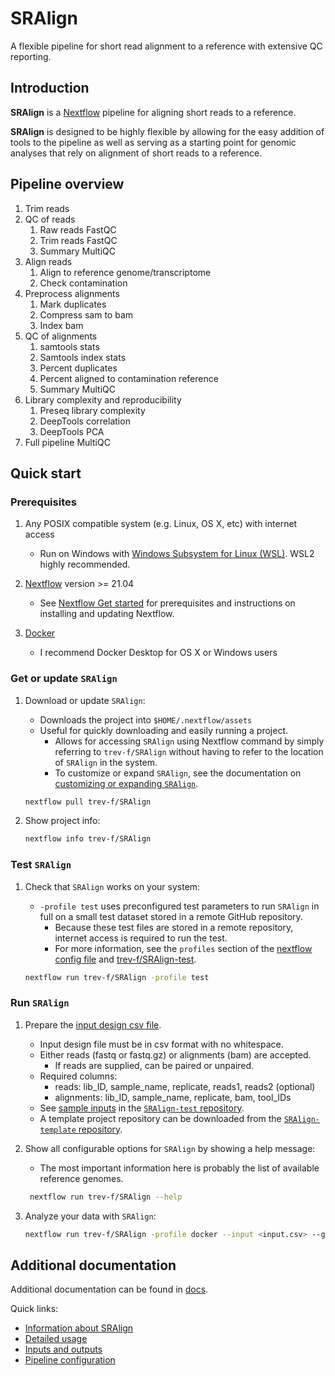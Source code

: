 # SRAlign

A flexible pipeline for short read alignment to a reference with extensive QC reporting.

## Introduction

**SRAlign** is a [Nextflow](https://www.nextflow.io/) pipeline for aligning short reads to a reference.

**SRAlign** is designed to be highly flexible by allowing for the easy addition of tools to the pipeline as well as serving as a starting point for genomic analyses that rely on alignment of short reads to a reference.

## Pipeline overview

1. Trim reads
2. QC of reads
   1. Raw reads FastQC
   2. Trim reads FastQC
   3. Summary MultiQC
3. Align reads
    1. Align to reference genome/transcriptome
    2. Check contamination
4. Preprocess alignments
   1. Mark duplicates
   2. Compress sam to bam
   3. Index bam
5. QC of alignments
   1. samtools stats
   2. Samtools index stats
   3. Percent duplicates
   4. Percent aligned to contamination reference
   5. Summary MultiQC
6. Library complexity and reproducibility
   1. Preseq library complexity
   2. DeepTools correlation
   3. DeepTools PCA
7. Full pipeline MultiQC

## Quick start

### Prerequisites

1. Any POSIX compatible system (e.g. Linux, OS X, etc) with internet access

   - Run on Windows with [Windows Subsystem for Linux (WSL)](https://docs.microsoft.com/en-us/windows/wsl/). WSL2 highly recommended.

2. [Nextflow](https://www.nextflow.io/) version >= 21.04

   - See [Nextflow Get started](https://www.nextflow.io/docs/latest/getstarted.html#) for prerequisites and instructions on installing and updating Nextflow.

3. [Docker](https://docs.docker.com/)

    - I recommend Docker Desktop for OS X or Windows users

### Get or update `SRAlign`

1. Download or update `SRAlign`:

    - Downloads the project into `$HOME/.nextflow/assets`
    - Useful for quickly downloading and easily running a project.
      - Allows for accessing `SRAlign` using Nextflow command by simply referring to `trev-f/SRAlign` without having to refer to the location of `SRAlign` in the system.
      - To customize or expand `SRAlign`, see the documentation on [customizing or expanding `SRAlign`](docs/customize_expand.md).

    ```bash
    nextflow pull trev-f/SRAlign
    ```

2. Show project info:

    ```bash
    nextflow info trev-f/SRAlign
    ```

### Test `SRAlign`

1. Check that `SRAlign` works on your system:

    - `-profile test` uses preconfigured test parameters to run `SRAlign` in full on a small test dataset stored in a remote GitHub repository.
      - Because these test files are stored in a remote repository, internet access is required to run the test.
      - For more information, see the `profiles` section of the [nextflow config file](nextflow.config) and [trev-f/SRAlign-test](https://github.com/trev-f/SRAlign-test).

    ```bash
    nextflow run trev-f/SRAlign -profile test 
    ```

### Run `SRAlign`

1. Prepare the [input design csv file](docs/input_output.md).

    - Input design file must be in csv format with no whitespace.
    - Either reads (fastq or fastq.gz) or alignments (bam) are accepted.
      - If reads are supplied, can be paired or unpaired.
    - Required columns:
      - reads: lib_ID, sample_name, replicate, reads1, reads2 (optional)
      - alignments: lib_ID, sample_name, replicate, bam, tool_IDs
    - See [sample inputs](https://github.com/trev-f/SRAlign-test/tree/main/inputs) in the [`SRAlign-test` repository](https://github.com/trev-f/SRAlign-test).
    - A template project repository can be downloaded from the [`SRAlign-template` repository](https://github.com/trev-f/SRAlign-template).

2. Show all configurable options for `SRAlign` by showing a help message:

    - The most important information here is probably the list of available reference genomes.

   ```bash
    nextflow run trev-f/SRAlign --help
   ```

3. Analyze your data with `SRAlign`:

    ```bash
    nextflow run trev-f/SRAlign -profile docker --input <input.csv> --genome <valid genome key>
    ```

## Additional documentation

Additional documentation can be found in [docs](docs/).

Quick links:

- [Information about SRAlign](docs/SRAlign_info.md)
- [Detailed usage](docs/usage.md)
- [Inputs and outputs](docs/input_output.md)
- [Pipeline configuration](docs/configuration.md)
